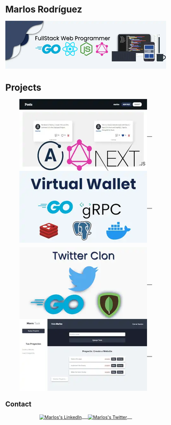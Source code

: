 # Marlos Rodríguez
![Banner](banner.webp)
# Projects

<p align="center">
    <a href="https://github.com/Marlos-Rodriguez/MERN-GraphQL-Comment-Back" target="blank">
        <img align="center" alt="Marlos's Social Network" width="400px"
            src="social.webp" /> &nbsp; &nbsp;
    </a>
    <a href="https://github.com/Marlos-Rodriguez/Go-Microservice-Virtual-Wallet" target="blank">
        <img align="center" alt="Marlos's Twitter" width="400px"
            src="virtualwallet.webp" /> &nbsp; &nbsp;
    </a>
</p>
<p align="center">
   <a href="https://github.com/Marlos-Rodriguez/Twitter-Clon-Back" target="blank">
        <img align="center" alt="Marlos's Twitter" width="400px" margin-top="10px"
            src="twitter.webp" /> &nbsp; &nbsp;
    </a>
   <a href="https://github.com/Marlos-Rodriguez/MERN-Task-Servidor" target="blank">
        <img align="center" alt="Marlos's Twitter" width="400px" margin-top="10px"
            src="task.webp" /> &nbsp; &nbsp;
    </a>
</p>

## Contact

<p align="center">
    <a href="https://www.linkedin.com/in/marlos-rodriguez/" target="blank">
        <img align="center" alt="Marlos's LinkedIn" width="30px"
            src="https://www.vectorlogo.zone/logos/linkedin/linkedin-icon.svg" /> &nbsp; &nbsp;
    </a>
    <a href="https://twitter.com/RodriguezMarlos" target="blank">
        <img align="center" alt="Marlos's Twitter" width="30px"
            src="https://www.vectorlogo.zone/logos/twitter/twitter-official.svg" /> &nbsp; &nbsp;
    </a>
</p>
